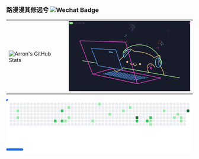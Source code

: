 ### 路漫漫其修远兮  ![Wechat Badge](https://img.shields.io/badge/-zhl1232-7BB32E?style=flat-square&logo=wechat&logoColor=white)

<table>
  <tr>
    <td valign="middle">
      <img src="https://github-readme-stats.vercel.app/api?username=zhl1232&show_icons=true&theme=radical" alt="Arron's GitHub Stats" style="height: 200px; object-fit: cover;" />
    </td>
    <td valign="middle">
      <img src="https://github.com/zhl1232/zhl1232/blob/main/CodingCat.gif?raw=true" alt="Coding Cat" style="height: 190px; object-fit: cover;" />
    </td>
  </tr>
</table>
<picture>
  <source media="(prefers-color-scheme: dark)" srcset="breakout-dark.svg">
  <source media="(prefers-color-scheme: light)" srcset="breakout-light.svg">
  <img alt="github breakout" src="breakout-light.svg">
</picture>
